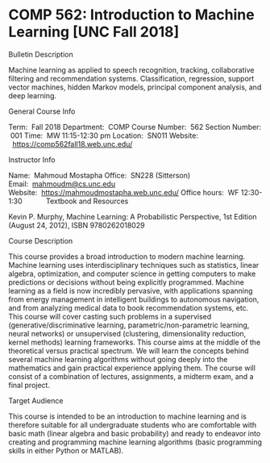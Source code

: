 # COMP 562: Introduction to Machine Learning [UNC Fall 2018]

Bulletin Description

Machine learning as applied to speech recognition, tracking, collaborative filtering and recommendation systems. Classification, regression, support vector machines, hidden Markov models, principal component analysis, and deep learning.

General Course Info

Term:  Fall 2018
Department:  COMP
Course Number:  562
Section Number:  001
Time:  MW 11:15-12:30 pm
Location:  SN011
Website:   https://comp562fall18.web.unc.edu/

Instructor Info

Name:  Mahmoud Mostapha
Office:  SN228 (Sitterson)
Email:  mahmoudm@cs.unc.edu
Website:  https://mahmoudmostapha.web.unc.edu/
Office hours:  WF 12:30-1:30
           
Textbook and Resources

Kevin P. Murphy, Machine Learning: A Probabilistic Perspective, 1st Edition (August 24, 2012), ISBN 9780262018029

Course Description

This course provides a broad introduction to modern machine learning. Machine learning uses interdisciplinary techniques such as statistics, linear algebra, optimization, and computer science in getting computers to make predictions or decisions without being explicitly programmed. Machine learning as a field is now incredibly pervasive, with applications spanning from energy management in intelligent buildings to autonomous navigation, and from analyzing medical data to book recommendation systems, etc. This course will cover casting such problems in a supervised (generative/discriminative learning, parametric/non-parametric learning, neural networks) or unsupervised (clustering, dimensionality reduction, kernel methods) learning frameworks. This course aims at the middle of the theoretical versus practical spectrum. We will learn the concepts behind several machine learning algorithms without going deeply into the mathematics and gain practical experience applying them. The course will consist of a combination of lectures, assignments, a midterm exam, and a final project.

Target Audience

This course is intended to be an introduction to machine learning and is therefore suitable for all undergraduate students who are comfortable with basic math (linear algebra and basic probability) and ready to endeavor into creating and programming machine learning algorithms (basic programming skills in either Python or MATLAB).

